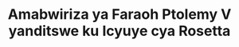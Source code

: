 ---
layout: quote
permalink: /rn/
langtag: rn
type: modern
script: Latn
langName: Ikirundi
englishLangName: Kirundi
title: Amabwiriza ya Faraoh Ptolemy V yanditswe ku Icyuye cya Rosetta
quote: Amabuye abwo inkuru bya Amabwiriza azakatirwa mu ndimi z'ihierogilifi, demoti, na Giliki wiga; hakabakwa mu bitemple bya mbere, kabiri na gatatu, hamwe na iyipfu rya Ptolemy, Imana idashira.
reference: Amabwiriza ya Ptolemy V ku iyuye cya Rosetta, 196 B.C., British Museum.
imageAlt: Amakaroni afite isura ya Ptolemy V
selectAriaLabel: Hitamo ururimi
buttonRandom: Agasobanure
direction: ltr
---